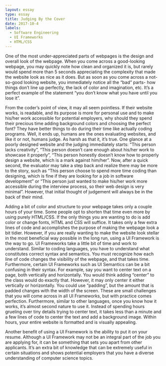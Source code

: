 ```yaml
---
layout: essay
type: essay
title: Judging By the Cover
date: 2017-10-4
labels:
  - Software Engineering
  - UI Frameworks
  - HTML/CSS
---
```


One of the most under-appreciated parts of webpages is the design and overall look of the webpage. When you come across a good-looking webpage, you may quickly note how clean and organized it is, but rarely would spend more than 5 seconds appreciating the complexity that made the website look as nice as it does. But as soon as you come across a not-so-good looking website, you immediately notice all the “bad” parts- how things don’t line up perfectly, the lack of color and imagination, etc. It’s a perfect example of the statement “you don’t know what you have until you lose it”.

From the coder’s point of view, it may all seem pointless. If their website works, is readable, and its purpose is more for personal use and to make his/her work accessible for potential employers, why should they spend their precious time adding background colors and choosing the perfect font? They have better things to do during their time like actually coding programs. Well, it ends up, humans are the ones evaluating websites, and like it or not, humans judge. As harsh as that it, it’s true. One glance at a poorly designed website and the judging immediately starts: “This person lacks creativity”, “This person doesn’t care enough about his/her work to showcase it properly”, “This person honestly doesn’t know how to properly design a website, which is a mark against him/her”. Now, after a quick second, the evaluator may take a step back and realize there may be more to the story, such as “This person choose to spend more time coding than designing, which is fine if they are looking for a job in software development” or “This person just wanted to make his/her work more accessible during the interview process, so their web design is very minimal”. However, that initial thought of judgement will always be in the back of their mind.

Adding a bit of color and structure to your webpage takes only a couple hours of your time. Some people opt to shorten that time even more by using purely HTML/CSS. If the only things you are wanting to do is add color or change fonts, HTML and CSS will suffice. It takes only a few extra lines of code and accomplishes the purpose of making the webpage look a bit tidier. However, if you are really wanting to make the website look stellar in the most beneficial way possible in the long run, using a UI Framework is the way to go.
UI Frameworks take a little bit of time and work to understand. Similar to coding languages, you have to understand what constitutes correct syntax and semantics. You must recognize how each line of code changes the visibility of the webpage, and that takes time. Furthermore, certain UI Frameworks such as UI Semantics can be a bit confusing in their syntax. For example, say you want to center text on a page, both vertically and horizontally. You would think adding “center” to the class would do exactly that. However, it may only center it either vertically or horizontally. You could use “padding”, but the amount that is padded changes with the width of the screen. These are small challenges that you will come across in all UI Frameworks, but with practice comes perfection. Furthermore, similar to other languages, once you know how it works, it’s almost second nature to use it. Instead of spending hours grueling over tiny details trying to center text, it takes less than a minute and a few lines of code to center the text and add a background image. Within hours, your entire website is formatted and is visually appealing. 

Another benefit of using a UI Framework is the ability to put it on your resume. Although a UI Framework may not be an integral part of the job you are applying for, it can be something that sets you apart from other applicants. It’s an extra bit of knowledge that can be extremely useful in certain situations and shows potential employers that you have a diverse understanding of computer science topics.

